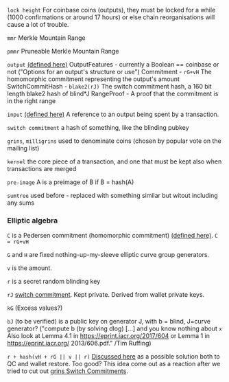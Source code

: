 
`lock height`
  For coinbase coins (outputs), they must be locked for a while (1000 confirmations or around 17 hours) or else chain reorganisations will cause a lot of trouble.

`mmr`
  Merkle Mountain Range

`pmmr`
  Pruneable Merkle Mountain Range

`output` [(defined here)](https://github.com/mimblewimble/grin/blob/master/core/src/core/transaction.rs#L479)
	OutputFeatures - currently a Boolean == coinbase or not ("Options for an output's structure or use")
	Commitment - `rG+vH` The homomorphic commitment representing the output's amount
	SwitchCommitHash - `blake2(rJ)` The switch commitment hash, a 160 bit length blake2 hash of blind*J
	RangeProof - A proof that the commitment is in the right range

`input` [(defined here)](https://github.com/mimblewimble/grin/blob/master/core/src/core/transaction.rs#L375)
	A reference to an output being spent by a transaction.

`switch commitment`
      a hash of something, like the blinding pubkey

`grins`, `milligrins`
  used to denominate coins (chosen by popular vote on the mailing list)

`kernel`
  the core piece of a transaction, and one that must be kept also when transactions are merged

`pre-image`
  A is a preimage of B if B = hash(A)

`sumtree`
   used before - replaced with something similar but witout including any sums

### Elliptic algebra

`C`
  is a Pedersen commitment (homomorphic commitment) [(defined here)](https://download.wpsoftware.net/bitcoin/wizardry/mimblewimble.txt). `C = rG+vH`

`G` and `H` are fixed nothing-up-my-sleeve elliptic curve group generators.

`v` is the amount. 

`r` is a secret random blinding key

`rJ`
  [switch commitment](https://people.mmci.uni-saarland.de/~truffing/papers/switch-commitments.pdf). Kept private. Derived from wallet private keys.

`kG`
  (Excess values?)

`bJ` (to be verified)
   is a public key on generator J, with b = blind, J=curve generator? ("compute b (by solving dlog) [...] and you know nothing about `x` Also look at Lemma 4.1 in 
https://eprint.iacr.org/2017/604 or Lemma 1 in https://eprint.iacr.org/
2013/606.pdf." /Tim Ruffing)

`r + hash(vH + rG || v || r)`
   [Discussed here](https://gitter.im/grin_community/dev?at=5ab2e2d1fa066c532558de57) as a possible solution both to QC and wallet restore. Too good? This idea come out as a reaction after we tried to cut out [grins Switch Commitments](https://lists.launchpad.net/mimblewimble/msg00373.html).
